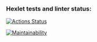 ### Hexlet tests and linter status:
[![Actions Status](https://github.com/AlinaKalye/python-project-49/workflows/hexlet-check/badge.svg)](https://github.com/AlinaKalye/python-project-49/actions)

[![Maintainability](https://api.codeclimate.com/v1/badges/19d2e82c83083e2d43dd/maintainability)](https://codeclimate.com/github/AlinaKalye/python-project-49/maintainability)